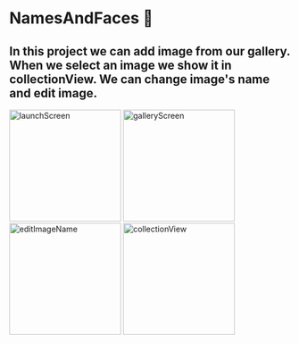 # NamesAndFaces :book:
## In this project we can add image from our gallery. When we select an image we show it in collectionView. We can change image's name and edit image.

<img width="200" alt="launchScreen" src="https://user-images.githubusercontent.com/98044736/228177010-d238225f-3b99-428f-a6d7-912959d17e69.png">

<img width="200" alt="galleryScreen" src="https://user-images.githubusercontent.com/98044736/228177142-da2b0bfa-8ea9-477b-ac1e-580aeb6a9a07.png">

<img width="200" alt="editImageName" src="https://user-images.githubusercontent.com/98044736/228177283-85221cc1-e881-47a7-9be9-abef284a2d59.png">

<img width="200" alt="collectionView" src="https://user-images.githubusercontent.com/98044736/228177482-09c7f370-1508-4977-8794-0fab4cca7767.png">
